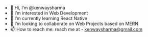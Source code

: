 - 👋 Hi, I’m @kenwaysharma
- 👀 I’m interested in Web Development
- 🌱 I’m currently learning React Native
- 💞️ I’m looking to collaborate on Web Projects based on MERN 
- 📫 How to reach me: reach me at - kenwaysharma@gmail.com

<!---
kenwaysharma/kenwaysharma is a ✨ special ✨ repository because its `README.md` (this file) appears on your GitHub profile.
You can click the Preview link to take a look at your changes.
--->
